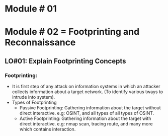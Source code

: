 # Module # 01




# Module # 02 = Footprinting and Reconnaissance
## LO#01: Explain Footprinting Concepts
### Footprinting:
* It is first step of any attack on information systems in which an attacker collects information about a target network. (To identify various tways to intrude into system).
* Types of Footprinting
  - Passive Footprinting:
    Gathering information about the target without direct interactive.
    e.g: OSINT, and all types of all types of OSINT.
  - Active Footprinting:
    Gathering information about the target with direct interactive.
    e.g: nmap scan, tracing route, and many more which contains interaction.


  



